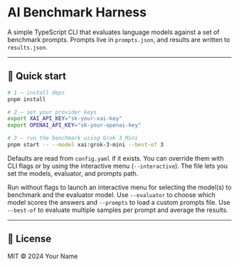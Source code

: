 # AI Benchmark Harness

A simple TypeScript CLI that evaluates language models against a set of benchmark prompts. Prompts live in `prompts.json`, and results are written to `results.json`.

---

## 🚀 Quick start

```bash
# 1 – install deps
pnpm install

# 2 – set your provider keys
export XAI_API_KEY="sk-your-xai-key"
export OPENAI_API_KEY="sk-your-openai-key"

# 3 – run the benchmark using Grok 3 Mini
pnpm start -- --model xai:grok-3-mini --best-of 3
```


Defaults are read from `config.yaml` if it exists. You can override them with CLI flags or by using the interactive menu (`--interactive`). The file lets you set the models, evaluator, and prompts path.

Run without flags to launch an interactive menu for selecting the model(s) to benchmark and the evaluator model. Use `--evaluator` to choose which model scores the answers and `--prompts` to load a custom prompts file.
Use `--best-of` to evaluate multiple samples per prompt and average the results.


---

## 📄 License

MIT © 2024 Your Name
